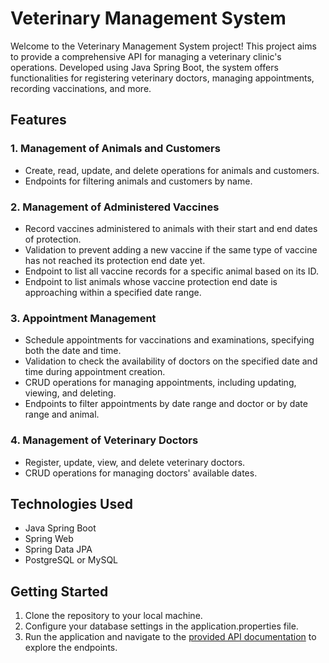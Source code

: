 # Veterinary Management System

Welcome to the Veterinary Management System project! This project aims to provide a comprehensive API for managing a veterinary clinic's operations. Developed using Java Spring Boot, the system offers functionalities for registering veterinary doctors, managing appointments, recording vaccinations, and more.

## Features

### 1. Management of Animals and Customers

-   Create, read, update, and delete operations for animals and customers.
-   Endpoints for filtering animals and customers by name.

### 2. Management of Administered Vaccines

-   Record vaccines administered to animals with their start and end dates of protection.
-   Validation to prevent adding a new vaccine if the same type of vaccine has not reached its protection end date yet.
-   Endpoint to list all vaccine records for a specific animal based on its ID.
-   Endpoint to list animals whose vaccine protection end date is approaching within a specified date range.

### 3. Appointment Management

-   Schedule appointments for vaccinations and examinations, specifying both the date and time.
-   Validation to check the availability of doctors on the specified date and time during appointment creation.
-   CRUD operations for managing appointments, including updating, viewing, and deleting.
-   Endpoints to filter appointments by date range and doctor or by date range and animal.

### 4. Management of Veterinary Doctors

-   Register, update, view, and delete veterinary doctors.
-   CRUD operations for managing doctors' available dates.


## Technologies Used

-   Java Spring Boot
-   Spring Web
-   Spring Data JPA
-   PostgreSQL or MySQL

## Getting Started

1.  Clone the repository to your local machine.
2.  Configure your database settings in the application.properties file.
3.  Run the application and navigate to the [provided API documentation](https://github.com/jericho909/veterinary/blob/main/Documentation.md) to explore the endpoints.
